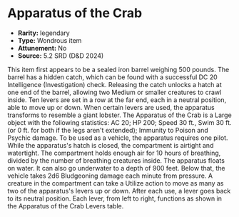 
# Apparatus of the Crab

* **Rarity:** legendary
* **Type:** Wondrous item
* **Attunement:** No
* **Source:** 5.2 SRD (D&D 2024)


This item first appears to be a sealed iron barrel weighing 500 pounds. The barrel has a hidden catch, which can be found with a successful DC 20 Intelligence (Investigation) check. Releasing the catch unlocks a hatch at one end of the barrel, allowing two Medium or smaller creatures to crawl inside. Ten levers are set in a row at the far end, each in a neutral position, able to move up or down. When certain levers are used, the apparatus transforms to resemble a giant lobster. The Apparatus of the Crab is a Large object with the following statistics: AC 20; HP 200; Speed 30 ft., Swim 30 ft. (or 0 ft. for both if the legs aren't extended); Immunity to Poison and Psychic damage. To be used as a vehicle, the apparatus requires one pilot. While the apparatus's hatch is closed, the compartment is airtight and watertight. The compartment holds enough air for 10 hours of breathing, divided by the number of breathing creatures inside. The apparatus floats on water. It can also go underwater to a depth of 900 feet. Below that, the vehicle takes 2d6 Bludgeoning damage each minute from pressure. A creature in the compartment can take a Utilize action to move as many as two of the apparatus's levers up or down. After each use, a lever goes back to its neutral position. Each lever, from left to right, functions as shown in the Apparatus of the Crab Levers table.
